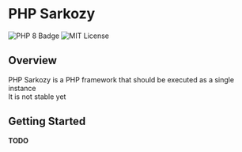 # PHP Sarkozy
![PHP 8 Badge](https://img.shields.io/badge/language-php-purple)
![MIT License](https://img.shields.io/badge/license-MIT-green)
## Overview
PHP Sarkozy is a PHP framework that should be executed as a single instance\
It is not stable yet
## Getting Started
**TODO**